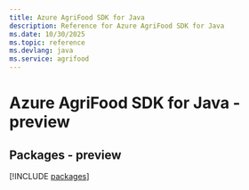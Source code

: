 ```yaml
---
title: Azure AgriFood SDK for Java
description: Reference for Azure AgriFood SDK for Java
ms.date: 10/30/2025
ms.topic: reference
ms.devlang: java
ms.service: agrifood
---
```

# Azure AgriFood SDK for Java - preview
## Packages - preview
[!INCLUDE [packages](agrifood-index.md)]